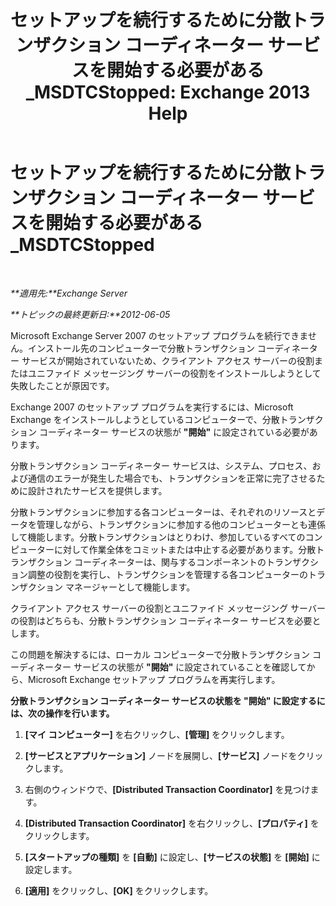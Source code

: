 ﻿---
title: 'セットアップを続行するために分散トランザクション コーディネーター サービスを開始する必要がある_MSDTCStopped: Exchange 2013 Help'
TOCTitle: セットアップを続行するために分散トランザクション コーディネーター サービスを開始する必要がある_MSDTCStopped
ms:assetid: 96e33c94-348e-4a0b-9585-9bee81be4355
ms:mtpsurl: https://technet.microsoft.com/ja-jp/library/ms.exch.setupreadiness.msdtcstopped(v=EXCHG.150)
ms:contentKeyID: 48269826
ms.date: 04/24/2018
mtps_version: v=EXCHG.150
ms.translationtype: HT
---

# セットアップを続行するために分散トランザクション コーディネーター サービスを開始する必要がある\_MSDTCStopped

 

_**適用先:**Exchange Server_

_**トピックの最終更新日:**2012-06-05_

Microsoft Exchange Server 2007 のセットアップ プログラムを続行できません。インストール先のコンピューターで分散トランザクション コーディネーター サービスが開始されていないため、クライアント アクセス サーバーの役割またはユニファイド メッセージング サーバーの役割をインストールしようとして失敗したことが原因です。

Exchange 2007 のセットアップ プログラムを実行するには、Microsoft Exchange をインストールしようとしているコンピューターで、分散トランザクション コーディネーター サービスの状態が **"開始"** に設定されている必要があります。

分散トランザクション コーディネーター サービスは、システム、プロセス、および通信のエラーが発生した場合でも、トランザクションを正常に完了させるために設計されたサービスを提供します。

分散トランザクションに参加する各コンピューターは、それぞれのリソースとデータを管理しながら、トランザクションに参加する他のコンピューターとも連係して機能します。分散トランザクションはとりわけ、参加しているすべてのコンピューターに対して作業全体をコミットまたは中止する必要があります。分散トランザクション コーディネーターは、関与するコンポーネントのトランザクション調整の役割を実行し、トランザクションを管理する各コンピューターのトランザクション マネージャーとして機能します。

クライアント アクセス サーバーの役割とユニファイド メッセージング サーバーの役割はどちらも、分散トランザクション コーディネーター サービスを必要とします。

この問題を解決するには、ローカル コンピューターで分散トランザクション コーディネーター サービスの状態が **"開始"** に設定されていることを確認してから、Microsoft Exchange セットアップ プログラムを再実行します。

**分散トランザクション コーディネーター サービスの状態を "開始" に設定するには、次の操作を行います。**

1.  **\[マイ コンピューター\]** を右クリックし、**\[管理\]** をクリックします。

2.  **\[サービスとアプリケーション\]** ノードを展開し、**\[サービス\]** ノードをクリックします。

3.  右側のウィンドウで、**\[Distributed Transaction Coordinator\]** を見つけます。

4.  **\[Distributed Transaction Coordinator\]** を右クリックし、**\[プロパティ\]** をクリックします。

5.  **\[スタートアップの種類\]** を **\[自動\]** に設定し、**\[サービスの状態\]** を **\[開始\]** に設定します。

6.  **\[適用\]** をクリックし、**\[OK\]** をクリックします。

